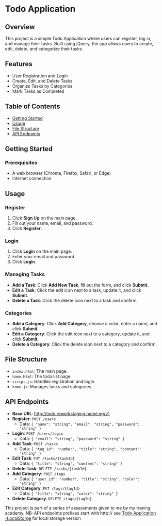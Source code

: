 # Todo Application
## Overview
This project is a simple Todo Application where users can register, log in, and manage their tasks. Built using jQuery, the app allows users to create, edit, delete, and categorize their tasks.

## Features
* User Registration and Login
* Create, Edit, and Delete Tasks
* Organize Tasks by Categories
* Mark Tasks as Completed
## Table of Contents

- [Getting Started](#getting-started)
- [Usage](#usage)
- [File Structure](#file-structure)
- [API Endpoints](#api-endpoints)

  
## Getting Started
### Prerequisites
* A web browser (Chrome, Firefox, Safari, or Edge)
* Internet connection
## Usage

### Register

1. Click **Sign Up** on the main page.
2. Fill out your name, email, and password.
3. Click **Register**.

### Login

1. Click **Login** on the main page.
2. Enter your email and password.
3. Click **Login**.

### Managing Tasks

- **Add a Task**: Click **Add New Task**, fill out the form, and click **Submit**.
- **Edit a Task**: Click the edit icon next to a task, update it, and click **Submit**.
- **Delete a Task**: Click the delete icon next to a task and confirm.

### Categories

- **Add a Category**: Click **Add Category**, choose a color, enter a name, and click **Submit**.
- **Edit a Category**: Click the edit icon next to a category, update it, and click **Submit**.
- **Delete a Category**: Click the delete icon next to a category and confirm.

## File Structure

- `index.html`: The main page.
- `home.html`: The todo list page.
- `script.js`: Handles registration and login.
- `home.js`: Manages tasks and categories.

## API Endpoints
- **Base URL**:  http://todo.reworkstaging.name.ng/v1
- **Register**: `POST /users`
  - Data: `{ "name": "string", "email": "string", "password": "string" }`
- **Login**: `POST /users/login`
  - Data: `{ "email": "string", "password": "string" }`
- **Add Task**: `POST /tasks`
  - Data: `{ "tag_id": "number", "title": "string", "content": "string" }`
- **Edit Task**: `PUT /tasks/{taskId}`
  - Data: `{ "title": "string", "content": "string" }`
- **Delete Task**: `DELETE /tasks/{taskId}`
- **Add Category**: `POST /tags`
  - Data: `{ "user_id": "number", "title": "string", "color": "string" }`
- **Edit Category**: `PUT /tags/{tagId}`
  - Data: `{ "title": "string", "color": "string" }`
- **Delete Category**: `DELETE /tags/{tagId}`


This project is part of a series of assessments given to me by my traning academy.
NB: API endpoints prefixes start with http:// see [Todo Application -LocalStorge](https://github.com/Damiieibikun/Todo-Application-Local-Storage.) for local storage version

